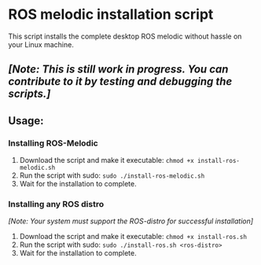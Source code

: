 # ROS melodic installation script
This script installs the complete desktop ROS melodic without hassle on your Linux machine.
## _[Note: This is still work in progress. You can contribute to it by testing and debugging the scripts.]_

## Usage:
### Installing ROS-Melodic
1. Download the script and make it executable: 
`chmod +x install-ros-melodic.sh`
2. Run the script with sudo: 
`sudo ./install-ros-melodic.sh`
3. Wait for the installation to complete.

### Installing any ROS distro
_[Note: Your system must support the ROS-distro for successful installation]_
1. Download the script and make it executable: 
`chmod +x install-ros.sh`
2. Run the script with sudo: 
`sudo ./install-ros.sh <ros-distro>`
3. Wait for the installation to complete.

